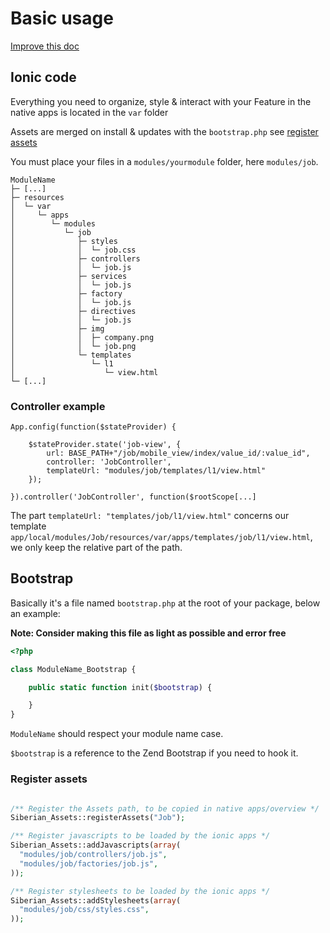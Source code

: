 # Basic usage 

[Improve this doc](https://github.com/Xtraball/SiberianCMS-Doc/blob/master/docs/module/basic.md)

## Ionic code

Everything you need to organize, style & interact with your Feature in the native apps is located in the `var` folder

Assets are merged on install & updates with the `bootstrap.php` see [register assets](#register-assets)

You must place your files in a `modules/yourmodule` folder, here `modules/job`.

```raw
ModuleName
├─ [...]
├─ resources
│  └─ var
│     └─ apps
│        └─ modules
│           └─ job
│              ├─ styles
│              │  └─ job.css
│              ├─ controllers
│              │  └─ job.js
│              ├─ services
│              │  └─ job.js
│              ├─ factory
│              │  └─ job.js
│              ├─ directives
│              │  └─ job.js
│              ├─ img
│              │  ├─ company.png
│              │  └─ job.png
│              └─ templates
│                 └─ l1
│                    └─ view.html
└─ [...]
```

### Controller example

```raw
App.config(function($stateProvider) {

    $stateProvider.state('job-view', {
        url: BASE_PATH+"/job/mobile_view/index/value_id/:value_id",
        controller: 'JobController',
        templateUrl: "modules/job/templates/l1/view.html"
    });
    
}).controller('JobController', function($rootScope[...]
```

The part `templateUrl: "templates/job/l1/view.html"` concerns our template `app/local/modules/Job/resources/var/apps/templates/job/l1/view.html`, we only keep the relative part of the path. 

## Bootstrap

Basically it's a file named `bootstrap.php` at the root of your package, below an example:

**Note: Consider making this file as light as possible and error free**

```php
<?php

class ModuleName_Bootstrap {

    public static function init($bootstrap) {

    }
}
```

`ModuleName` should respect your module name case.

`$bootstrap` is a reference to the Zend Bootstrap if you need to hook it.

### Register assets

```php

/** Register the Assets path, to be copied in native apps/overview */
Siberian_Assets::registerAssets("Job");

/** Register javascripts to be loaded by the ionic apps */
Siberian_Assets::addJavascripts(array(
  "modules/job/controllers/job.js",
  "modules/job/factories/job.js",
));

/** Register stylesheets to be loaded by the ionic apps */
Siberian_Assets::addStylesheets(array(
  "modules/job/css/styles.css",
));
```
